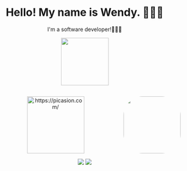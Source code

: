<h1 align="center"> Hello! My name is Wendy. 🙋🏻‍♀️</h1>

<div align="center">
  <p align="center">I'm a software developer!👩🏻‍💻</p>
  
  <a href="https://github.com/WendySilva">
  <img height="125em" src="https://github-readme-stats.vercel.app/api?username=WendySilva&show_icons=true&theme=dracula&include_all_commits=true&count_private=true"/>

</div> 
 
  ##
 
  <div>
<p align="center"><img align="right" alt="" height="150" style="border-radius:50px;" src="<a href="https://picasion.com/"><img src="https://i.picasion.com/pic91/d56b0ba3b59d4046da7d00cfee59a82c.gif" width="150" height="150" border="0" alt="https://picasion.com/" /></a><br /><a href="https://picasion.com/"> </p>
  <p align="center">
  <a href = "mailto:wendy.trab@gmail.com"><img src="https://img.shields.io/badge/-Gmail-%23333?style=for-the-badge&logo=gmail&logoColor=white" target="_blank"></a>
  <a href="https://www.linkedin.com/in/wendysilvasouza/" target="_blank"><img src="https://img.shields.io/badge/-LinkedIn-%230077B5?style=for-the-badge&logo=linkedin&logoColor=white" target="_blank"></a> </p>
  
  
</div> 
